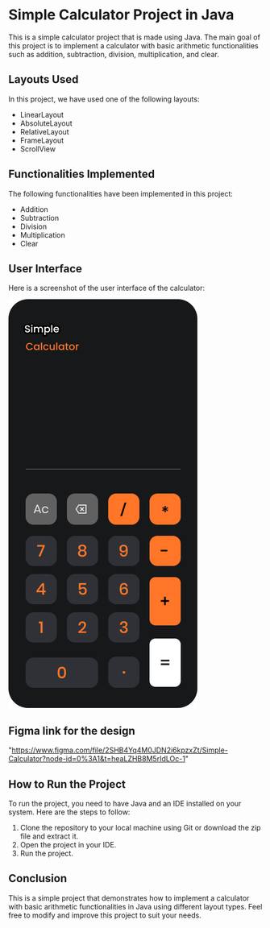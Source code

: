 # Simple Calculator Project in Java

This is a simple calculator project that is made using Java. The main goal of this project is to implement a calculator with basic arithmetic functionalities such as addition, subtraction, division, multiplication, and clear.

## Layouts Used

In this project, we have used one of the following layouts:
* LinearLayout
* AbsoluteLayout
* RelativeLayout
* FrameLayout
* ScrollView

## Functionalities Implemented

The following functionalities have been implemented in this project:
* Addition
* Subtraction
* Division
* Multiplication
* Clear

## User Interface

Here is a screenshot of the user interface of the calculator:

![Calculator UI](https://github.com/abel-cosmic/Simple-Calcultor/blob/main/Simple%20Calculator%20UI%20Design2.png)

## Figma link for the design
"https://www.figma.com/file/2SHB4Yq4M0JDN2i6kpzxZt/Simple-Calculator?node-id=0%3A1&t=heaLZHB8M5rIdLOc-1"

## How to Run the Project

To run the project, you need to have Java and an IDE installed on your system. Here are the steps to follow:

1. Clone the repository to your local machine using Git or download the zip file and extract it.
2. Open the project in your IDE.
3. Run the project.

## Conclusion

This is a simple project that demonstrates how to implement a calculator with basic arithmetic functionalities in Java using different layout types. Feel free to modify and improve this project to suit your needs.
